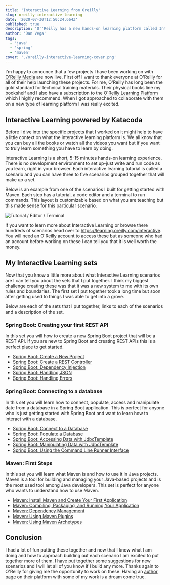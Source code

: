 ```yaml
---
title: 'Interactive Learning from Oreilly'
slug: oreilly-interactive-learning
date: '2020-07-30T12:50:24.664Z'
published: true
description: 'O''Reilly has a new hands-on learning platform called Interactive Learning. In this tutorial I will tell you all about it and the tutorials I created for it.'
author: 'Dan Vega'
tags:
  - 'java'
  - 'spring'
  - 'maven'
cover: './oreilly-interactive-learning-cover.png'
---
```


I'm happy to announce that a few projects I have been working on with [O'Reilly Media](https://learning.oreilly.com/) are now live.
First off I want to thank everyone at O'Reilly for all of their help launching these projects. For me, O'Reilly has long
been the gold standard for technical training materials. Their physical books line my bookshelf and I also have a
subscription to the [O'Reilly Learning Platform](https://learning.oreilly.com) which I highly recommend. When I got
approached to collaborate with them on a new type of learning platform I was really excited.

## Interactive Learning powered by Katacoda

Before I dive into the specific projects that I worked on it might help to have a little context on what the interactive learning
platform is. We all know that you can buy all the books or watch all the videos you want but if you want to truly learn
something you have to learn by doing.

Interactive Learning is a short, 5-15 minutes hands-on learning experience. There is no development environment to set up-just write
and run code as you learn, right in your browser. Each interactive learning tutorial is called a scenario and you can have
three to five scenarios grouped together that will make up a set.

Below is an example from one of the scenarios I built for getting started with Maven. Each step has a tutorial, a code
editor and a terminal to run commands. This layout is customizable based on what you are teaching but this made sense
for this particular scenario.

![Tutorial / Editor / Terminal](/images/blog/2020/07/30/tutorial_editor_terminal.png)

If you want to learn more about Interactive Learning or browse there hundreds of scenarios head over to https://learning.oreilly.com/interactive.
You will need an O'Reilly account to access these but as someone who had an account before working on these I can tell
you that it is well worth the money.

## My Interactive Learning sets

Now that you know a little more about what Interactive Learning scenarios are I can tell you about the sets that I put together.
I think my biggest challenge creating these was that it was a new system to me with its own rules and boundaries. The first
set I put together took a long time but soon after getting used to things I was able to get into a grove.

Below are each of the sets that I put together, links to each of the scenarios and a description of the set.

### Spring Boot: Creating your first REST API

In this set you will how to create a new Spring Boot project that will be a REST API. If you are new to Spring Boot
and creating REST APIs this is a perfect place to get started.

- [Spring Boot: Create a New Project](https://learning.oreilly.com/scenarios/spring-boot-create/9781492088547/)
- [Spring Boot: Create a REST Controller](https://learning.oreilly.com/scenarios/spring-boot-create/9781492088554/)
- [Spring Boot: Dependency Injection](https://learning.oreilly.com/scenarios/spring-boot-dependency/9781492088561/)
- [Spring Boot: Handling JSON](https://learning.oreilly.com/scenarios/spring-boot-handling/9781492088578/)
- [Spring Boot: Handling Errors](https://learning.oreilly.com/scenarios/spring-boot-handling/9781492088585/)

### Spring Boot: Connecting to a database

In this set you will learn how to connect, populate, access and manipulate date from a database in a Spring Boot application.
This is perfect for anyone who is just getting started with Spring Boot and want to learn how to interact with a database.

- [Spring Boot: Connect to a Database](https://learning.oreilly.com/scenarios/spring-boot-connect/9781492088608/)
- [Spring Boot: Populate a Database](https://learning.oreilly.com/scenarios/spring-boot-populate/9781492088615/)
- [Spring Boot: Accessing Data with JdbcTemplate](https://learning.oreilly.com/scenarios/spring-boot-accessing/9781492088622/)
- [Spring Boot: Manipulating Data with JdbcTemplate](https://learning.oreilly.com/scenarios/spring-boot-manipulating/9781492088639/)
- [Spring Boot: Using the Command Line Runner Interface](https://learning.oreilly.com/scenarios/spring-boot-using/9781492088646/)

### Maven: First Steps

In this set you will learn what Maven is and how to use it in Java projects. Maven is a tool for building and managing your Java-based projects
and is the most used tool among Java developers. This set is perfect for anyone who wants to understand how to use Maven.

- [Maven: Install Maven and Create Your First Application](https://learning.oreilly.com/scenarios/maven-install-maven/9781492088660/)
- [Maven: Compiling, Packaging, and Running Your Application](https://learning.oreilly.com/scenarios/maven-compiling-packaging/9781492088677/)
- [Maven: Dependency Management](https://learning.oreilly.com/scenarios/maven-dependency-management/9781492088684/)
- [Maven: Using Maven Plugins](https://learning.oreilly.com/scenarios/maven-using-maven/9781492088691/)
- [Maven: Using Maven Archetypes](https://learning.oreilly.com/scenarios/maven-using-maven/9781492088707/)

## Conclusion

I had a lot of fun putting these together and now that I know what I am doing and how to approach building out each scenario
I am excited to put together more of them. I have put together some suggestions for new scenarios and I will let all of you
know if I build any more. Thanks again to O'Reilly for giving me the opportunity to work on these. Having an [author page](https://learning.oreilly.com/search/?query=author%3A%22Dan%20Vega%22&extended_publisher_data=true&highlight=true&include_assessments=false&include_case_studies=true&include_courses=true&include_orioles=true&include_playlists=true&include_collections=true&include_notebooks=true&is_academic_institution_account=false&source=suggestion&sort=relevance&facet_json=true&page=0&include_scenarios=true&include_sandboxes=true)
on their platform with some of my work is a dream come true.

